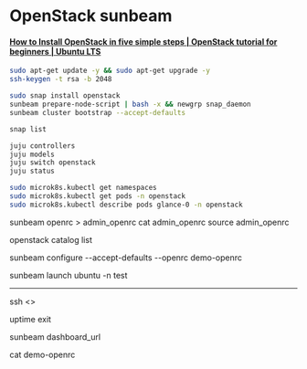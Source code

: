 # OpenStack sunbeam

#### [How to Install OpenStack in five simple steps | OpenStack tutorial for beginners | Ubuntu LTS](https://www.youtube.com/watch?v=ifDtBM_EHPE)

```bash
sudo apt-get update -y && sudo apt-get upgrade -y
ssh-keygen -t rsa -b 2048
```

```bash
sudo snap install openstack
sunbeam prepare-node-script | bash -x && newgrp snap_daemon
sunbeam cluster bootstrap --accept-defaults
```

```bash
snap list
```

```bash
juju controllers
juju models
juju switch openstack 
juju status
```

```bash
sudo microk8s.kubectl get namespaces
sudo microk8s.kubectl get pods -n openstack
sudo microk8s.kubectl describe pods glance-0 -n openstack
```

sunbeam openrc > admin_openrc
cat admin_openrc
source admin_openrc

openstack catalog list



sunbeam configure --accept-defaults --openrc demo-openrc 

sunbeam launch ubuntu -n test


----------

ssh <>

uptime
exit


sunbeam dashboard_url

cat demo-openrc












